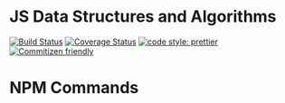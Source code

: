 # JS Data Structures and Algorithms
[![Build Status](https://travis-ci.org/boyeoffice/javascript-alg.svg?branch=master)](https://travis-ci.org/boyeoffice/javascript-alg)
[![Coverage Status](https://coveralls.io/repos/github/boyeoffice/javascript-alg/badge.svg?branch=master)](https://coveralls.io/github/boyeoffice/javascript-alg?branch=master)
[![code style: prettier](https://img.shields.io/badge/code_style-prettier-ff69b4.svg?style=flat-square)](https://github.com/prettier/prettier)
[![Commitizen friendly](https://img.shields.io/badge/commitizen-friendly-brightgreen.svg)](http://commitizen.github.io/cz-cli/)

# NPM  Commands